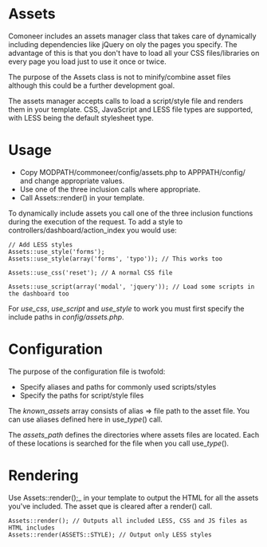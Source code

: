 # Assets

Comoneer includes an assets manager class that takes care of dynamically including dependencies like jQuery on oly the pages you specify.
The advantage of this is that you don't have to load all your CSS files/libraries on every page you load just to use it once or twice.

The purpose of the Assets class is not to minify/combine asset files although this could be a further development goal.

The assets manager accepts calls to load a script/style file and renders them in your template. CSS, JavaScript and LESS file types are supported, with LESS being the default stylesheet type.


Usage
=====

* Copy MODPATH/commoneer/config/assets.php to APPPATH/config/ and change appropriate values.
* Use one of the three inclusion calls where appropriate.
* Call Assets::render() in your template.

To dynamically include assets you call one of the three inclusion functions during the execution of the request. To add a style to controllers/dashboard/action_index you would use:

    // Add LESS styles
    Assets::use_style('forms');
    Assets::use_style(array('forms', 'typo')); // This works too

    Assets::use_css('reset'); // A normal CSS file

    Assets::use_script(array('modal', 'jquery')); // Load some scripts in the dashboard too

For _use_css_, _use_script_ and _use_style_ to work you must first specify the include paths in *config/assets.php*.

Configuration
=============

The purpose of the configuration file is twofold:

* Specify aliases and paths for commonly used scripts/styles
* Specify the paths for script/style files

The *known_assets* array consists of alias => file path to the asset file. You can use aliases defined here in use_*type*() call.

The *assets_path* defines the directories where assets files are located. Each of these locations is searched for the file when you call use_*type*().

Rendering
=========

Use Assets::render();_ in your template to output the HTML for all the assets you've included.
The asset que is cleared after a render() call.

    Assets::render(); // Outputs all included LESS, CSS and JS files as HTML includes
    Assets::render(ASSETS::STYLE); // Output only LESS styles
